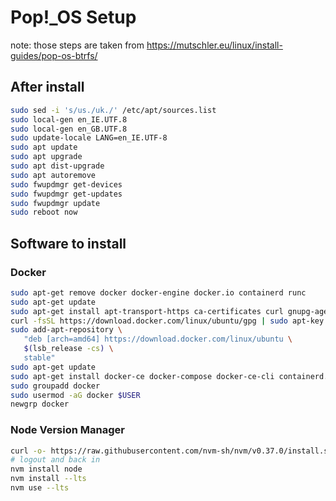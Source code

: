 # Pop!\_OS Setup

note: those steps are taken from https://mutschler.eu/linux/install-guides/pop-os-btrfs/

## After install

```bash
sudo sed -i 's/us./uk./' /etc/apt/sources.list
sudo local-gen en_IE.UTF.8
sudo local-gen en_GB.UTF.8
sudo update-locale LANG=en_IE.UTF-8
sudo apt update
sudo apt upgrade
sudo apt dist-upgrade
sudo apt autoremove
sudo fwupdmgr get-devices
sudo fwupdmgr get-updates
sudo fwupdmgr update
sudo reboot now
```

## Software to install

### Docker

```bash
sudo apt-get remove docker docker-engine docker.io containerd runc
sudo apt-get update
sudo apt-get install apt-transport-https ca-certificates curl gnupg-agent software-properties-common
curl -fsSL https://download.docker.com/linux/ubuntu/gpg | sudo apt-key add -
sudo add-apt-repository \
   "deb [arch=amd64] https://download.docker.com/linux/ubuntu \
   $(lsb_release -cs) \
   stable"
sudo apt-get update
sudo apt-get install docker-ce docker-compose docker-ce-cli containerd.io
sudo groupadd docker
sudo usermod -aG docker $USER
newgrp docker
```

### Node Version Manager

```bash
curl -o- https://raw.githubusercontent.com/nvm-sh/nvm/v0.37.0/install.sh | bash
# logout and back in
nvm install node
nvm install --lts
nvm use --lts
```
